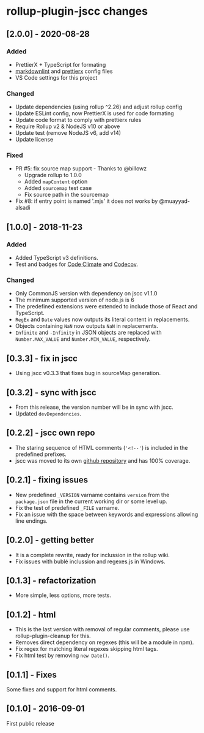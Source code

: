 # rollup-plugin-jscc changes

## \[2.0.0] - 2020-08-28

### Added

- PrettierX + TypeScript for formating
- [markdownlint](https://www.npmjs.com/package/markdownlint) and [prettierx](https://github.com/brodybits/prettierx) config files
- VS Code settings for this project

### Changed

- Update dependencies (using rollup ^2.26) and adjust rollup config
- Update ESLint config, now PrettierX is used for code formating
- Update code format to comply with prettierx rules
- Require Rollup v2 & NodeJS v10 or above
- Update test (remove NodeJS v6, add v14)
- Update license

### Fixed

- PR #5: fix source map support - Thanks to @billowz
  - Upgrade rollup to 1.0.0
  - Added `mapContent` option
  - Added `sourcemap` test case
  - Fix source path in the sourcemap
- Fix #8: if entry point is named '.mjs' it does not works by @muayyad-alsadi

## \[1.0.0] - 2018-11-23

### Added

- Added TypeScript v3 definitions.
- Test and badges for [Code Climate](https://codeclimate.com) and [Codecov](https://codecov.io).

### Changed

- Only CommonJS version with dependency on jscc v1.1.0
- The minimum supported version of node.js is 6
- The predefined extensions were extended to include those of React and TypeScript.
- `RegEx` and `Date` values now outputs its literal content in replacements.
- Objects containing `NaN` now outputs `NaN` in replacements.
- `Infinite` and `-Infinity` in JSON objects are replaced with `Number.MAX_VALUE` and `Number.MIN_VALUE`, respectively.

## \[0.3.3] - fix in jscc

- Using jscc v0.3.3 that fixes bug in sourceMap generation.

## \[0.3.2] - sync with jscc

- From this release, the version number will be in sync with jscc.
- Updated `devDependencies`.

## \[0.2.2] - jscc own repo

- The staring sequence of HTML comments (`'<!--'`) is included in the predefined prefixes.
- jscc was moved to its own [github repository](https://github.com/aMarCruz/jscc) and has 100% coverage.

## \[0.2.1] - fixing issues

- New predefined `_VERSION` varname contains `version` from the `package.json` file in the current working dir or some level up.
- Fix the test of predefined `_FILE` varname.
- Fix an issue with the space between keywords and expressions allowing line endings.

## \[0.2.0] - getting better

- It is a complete rewrite, ready for inclussion in the rollup wiki.
- Fix issues with bublé inclussion and regexes.js in Windows.

## \[0.1.3] - refactorization

- More simple, less options, more tests.

## \[0.1.2] - html

- This is the last version with removal of regular comments, please use rollup-plugin-cleanup for this.
- Removes direct dependency on regexes (this will be a module in npm).
- Fix regex for matching literal regexes skipping html tags.
- Fix html test by removing `new Date()`.

## \[0.1.1] - Fixes

Some fixes and support for html comments.

## \[0.1.0] - 2016-09-01

First public release

